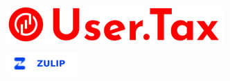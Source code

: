 [![පරිශීලක. බද්ද](https://raw.githubusercontent.com/user-tax/user.tax-img/main/f/logo-txt.svg)](https://user.tax)

[![සුලිප්](https://raw.githubusercontent.com/user-tax/user.tax-img/main/f/Zulip.svg)](https://user-tax.zulipchat.com)